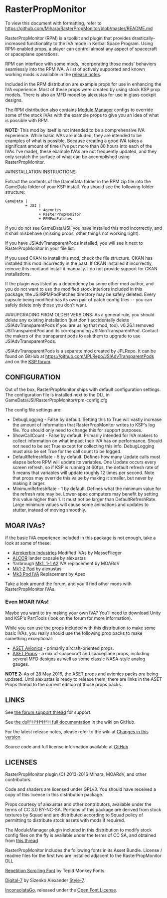 # RasterPropMonitor

To view this document with formatting, refer to https://github.com/Mihara/RasterPropMonitor/blob/master/README.md

RasterPropMonitor (RPM) is a toolkit and plugin that provides drastically-increased functionality to the IVA
mode in Kerbal Space Program.  Using RPM-enabled props, a player can control almost any aspect of spacecraft
or spaceplane operations.

RPM can interface with some mods, incorporating those mods' behaviors seamlessly into the RPM IVA.  A list of
actively supported and known working mods is available in the [release notes](https://github.com/Mihara/RasterPropMonitor/wiki/Changes-in-this-version).

Included in the RPM distribution are example props for use in enhancing the IVA experience.  Most of these
props were created by using stock KSP prop models.  There is also an MFD model by alexustas for use in glass cockpit designs.

The RPM distribution also contains [Module Manager](http://forum.kerbalspaceprogram.com/index.php?/topic/50533-112-module-manager-2625-may-19th-where-the-singularity-started/) configs to override some of the stock IVAs with the example props to give you an idea of what is possible with RPM.

**NOTE:** This mod by itself is not intended to be a comprehensive IVA experience.  While basic IVAs are
included, they are intended to be examples of what is possible.  Because creating a good IVA takes a significant
amount of time (I've put more than 80 hours into each of the IVAs I've made), these example IVAs are not frequently updated, and they only scratch the surface of what can be
accomplished using RasterPropMonitor.

##INSTALLATION INSTRUCTIONS:

Extract the contents of the GameData folder in the RPM zip file into the GameData folder of your KSP install.  You should see the following folder structure:

```
GameData |
         + JSI |
               + Agencies
               + RasterPropMonitor
               + RPMPodPatches
```

If you do not see GameData/JSI, you have installed this mod incorrectly, and it shall misbehave (missing props, other things not working right).

If you have JSIAdvTransparentPods installed, you will see it next to RasterPropMonitor in your file list.

If you used CKAN to install this mod, check the file structure.  CKAN has installed this mod incorrectly in the past.  If CKAN installed it incorrectly, remove this mod and install it manually.  I do not provide support for CKAN installations.

If the plugin was listed as a dependency by some other mod author, and you do not want to use the modified stock interiors included in this package, the JSI/RPMPodPatches directory may be safely deleted. Every capsule being modified has its own pair of patch config files -- you can safely delete only those you don't want.

###UPGRADING FROM OLDER VERSIONS:
As a general rule, you should delete any existing installation (just don't accidentally delete JSIAdvTransparentPods
if you are using that mod, too).  v0.26.1 removed JSITransparentPod and its
corresponding JSINonTransparentPod.  Contact the makers of the transparent
pods to ask them to upgrade to use JSIAdvTransparentPods.

JSIAdvTransparentPods is a separate mod created by JPLRepo.  It can be found on GitHub at https://github.com/JPLRepo/JSIAdvTransparentPods and on the [KSP forum](http://forum.kerbalspaceprogram.com/index.php?/topic/138433-111-jsi-advanced-transparent-pods-v0160-previously-part-of-rasterpropmonitor-14th-may-2016/).

## CONFIGURATION

Out of the box, RasterPropMonitor ships with default configuration settings.  The configuration file is
installed next to the DLL in GameData/JSI/RasterPropMonitor/rpm-config.cfg

The config file settings are:

* DebugLogging - False by default.  Setting this to True will vastly increase the amount of information that
RasterPropMonitor writes to KSP's log file.  You should only need to change this for support purposes.
* ShowCallCount - False by default.  Primarily intended for IVA makers to collect information on what impact
their IVA has on performance.  Should not need to be set True except for collecting this info.  DebugLogging
must also be set True for the call count to be logged.
* DefaultRefreshRate - 5 by default.  Defines how many Update calls must elapse before RPM will update its
variables.  One Update occurs every screen refresh, so if KSP is running at 60fps, the default refresh rate
of 5 means that variables will update roughly 12 times per second.  Note that props may override this
value by making it smaller, but never by making it larger.
* MinimumRefreshRate - 1 by default.  Defines what the minimum value for the refresh rate may be.  Lower-spec
computers may benefit by setting this value higher than 1. It must not be larger than DefaultRefreshRate.
Large minimum values will cause some animations and updates to stutter, instead of moving smoothly.

## MOAR IVAs?

If the basic IVA experience included in this package is not enough, take a look at some of these:

* [Aerokerbin Industries](http://forum.kerbalspaceprogram.com/index.php?/topic/86692-v50-rc1-released-aerokerbin-industries-modified-ivas/) Modified IVAs by MasseFlieger
* [ALCOR](http://forum.kerbalspaceprogram.com/index.php?/topic/50272-104alcorquotadvanced-landing-capsule-for-orbital-rendezvousquot-by-aset-21072015/) lander capsule by alexustas
* Yarbrough [Mk1. 1-1 A2](http://forum.kerbalspaceprogram.com/index.php?/topic/60681-10511-flight-systems-redux-aset-props-and-rpm-iva-8-april-2016/) IVA replacement by MOARdV
* [Mk1-2 Pod](http://forum.kerbalspaceprogram.com/index.php?/topic/116440-iva104-mk1-2-pod-iva-replacement-by-aset-wip/) by alexustas
* [Mk3 Pod IVA](http://forum.kerbalspaceprogram.com/index.php?/topic/119612-iva11-mk3-pod-iva-replacement-by-apex-wip/) Replacement by Apex

Take a look around the forum, and you'll find other mods with RasterPropMonitor IVAs.

### Even MOAR IVAs!
Maybe you want to try making your own IVA?  You'll need to download Unity and KSP's PartTools (look on the forum for more information).

While you can use the props included with this distribution to make some basic IVAs, you really should use the
following prop packs to make something exceptional:

* [ASET Avionics](forum.kerbalspaceprogram.com/index.php?/topic/116479-ivaprops-aset-avionics-pack-v-10-for-the-modders-who-create-ivaã¢â‚¬â„¢s/) - primarily aircraft-oriented props.
* [ASET Props](forum.kerbalspaceprogram.com/index.php?/topic/116430-ivaprops-aset-props-pack-v13-for-the-modders-who-create-ivaã¢â‚¬â„¢s/) - a mix of spacecraft and spaceplane props, including several MFD designs as well as some classic NASA-style analog gauges.

**NOTE 2:** As of 28 May 2016, the ASET props and avionics packs *are* being updated.  Until alexustas is ready to release them, there are links in the ASET Props thread to the current edition of those props packs.

## LINKS

See [the forum support thread](http://forum.kerbalspaceprogram.com/index.php?/topic/105821-105-rasterpropmonitor-still-putting-the-a-in-iva-v0240-10-november-2015/) for support.

See [the dull^H^H^H^H full documentation](https://github.com/Mihara/RasterPropMonitor/wiki) in the wiki on GitHub.

For the latest release notes, please refer to the wiki at
[Changes in this version](https://github.com/Mihara/RasterPropMonitor/wiki/Changes-in-this-version)

Source code and full license information available at
[GitHub](https://github.com/Mihara/RasterPropMonitor/)

## LICENSES

RasterPropMonitor plugin (C) 2013-2016 Mihara, MOARdV, and other contributors.

Code and shaders are licensed under GPLv3.  You should have received a copy of this license
in this distribution package.

Props courtesy of alexustas and other contributors, available under the terms of CC 3.0 BY-NC-SA.
Portions of this package are derived from stock textures by Squad and are distributed according to Squad policy of permitting to distribute stock assets with mods if required.

The ModuleManager plugin included in this distribution to modify stock config files on the fly is available under the terms of CC SA, and obtained from [this thread](http://forum.kerbalspaceprogram.com/index.php?/topic/50533-105-module-manager-2618-january-17th-with-even-more-sha-and-less-bug/#comment-720814)

RasterPropMonitor includes the following fonts in its Asset Bundle.  License / readme files for the first two are installed
adjacent to the RasterPropMonitor DLL

[Repetition Scrolling Font](http://www.1001fonts.com/repetition-scrolling-font.html) by Tepid Monkey Fonts.

[Digital-7](http://www.fontspace.com/style-7/digital-7) by Sizenko Alexander [Style-7](http://www.styleseven.com).

[InconsolataGo](http://www.levien.com/type/myfonts/), released under the [Open Font License](http://scripts.sil.org/cms/scripts/page.php?site_id=nrsi&item_id=OFL&_sc=1).
